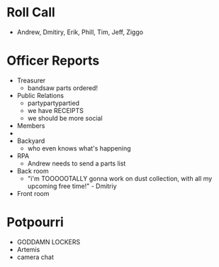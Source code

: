 Roll Call
=========
- Andrew, Dmitiry, Erik, Phill, Tim, Jeff, Ziggo
  
Officer Reports
===============
- Treasurer
  - bandsaw parts ordered! 
- Public Relations
  - partypartypartied
  - we have RECEIPTS
  - we should be more social
- Members
- 
- Backyard
  - who even knows what's happening
- RPA
  - Andrew needs to send a parts list
- Back room
  - "i'm TOOOOOTALLY gonna work on dust collection, with all my upcoming free time!" - Dmitriy
- Front room


Potpourri
=========
- GODDAMN LOCKERS
- Artemis
- camera chat

